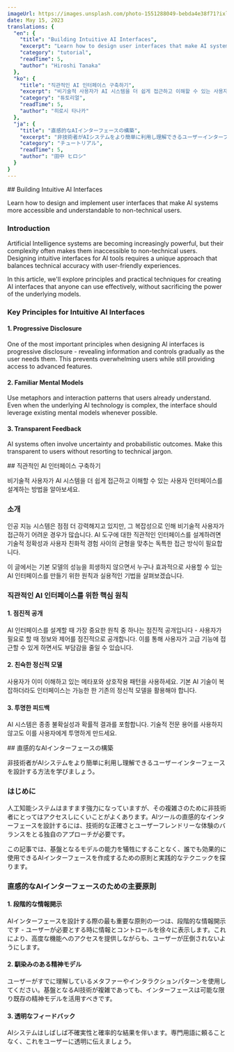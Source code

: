 ```yaml
---
imageUrl: https://images.unsplash.com/photo-1551288049-bebda4e38f71?ixlib=rb-4.0.3&ixid=MnwxMjA3fDB8MHxwaG90by1wYWdlfHx8fGVufDB8fHx8&auto=format&fit=crop&w=800&h=400
date: May 15, 2023
translations: {
  "en": {
    "title": "Building Intuitive AI Interfaces",
    "excerpt": "Learn how to design user interfaces that make AI systems more accessible and understandable to non-technical users.",
    "category": "tutorial",
    "readTime": 5,
    "author": "Hiroshi Tanaka"
  },
  "ko": {
    "title": "직관적인 AI 인터페이스 구축하기",
    "excerpt": "비기술적 사용자가 AI 시스템을 더 쉽게 접근하고 이해할 수 있는 사용자 인터페이스를 설계하는 방법을 알아보세요.",
    "category": "튜토리얼",
    "readTime": 5,
    "author": "히로시 타나카"
  },
  "ja": {
    "title": "直感的なAIインターフェースの構築",
    "excerpt": "非技術者がAIシステムをより簡単に利用し理解できるユーザーインターフェースを設計する方法を学びましょう。",
    "category": "チュートリアル",
    "readTime": 5,
    "author": "田中 ヒロシ"
  }
}
---
```


<en>
## Building Intuitive AI Interfaces

Learn how to design and implement user interfaces that make AI systems more accessible and understandable to non-technical users.

### Introduction

Artificial Intelligence systems are becoming increasingly powerful, but their complexity often makes them inaccessible to non-technical users. Designing intuitive interfaces for AI tools requires a unique approach that balances technical accuracy with user-friendly experiences.

In this article, we'll explore principles and practical techniques for creating AI interfaces that anyone can use effectively, without sacrificing the power of the underlying models.

### Key Principles for Intuitive AI Interfaces

#### 1. Progressive Disclosure

One of the most important principles when designing AI interfaces is progressive disclosure - revealing information and controls gradually as the user needs them. This prevents overwhelming users while still providing access to advanced features.

#### 2. Familiar Mental Models

Use metaphors and interaction patterns that users already understand. Even when the underlying AI technology is complex, the interface should leverage existing mental models whenever possible.

#### 3. Transparent Feedback

AI systems often involve uncertainty and probabilistic outcomes. Make this transparent to users without resorting to technical jargon.
</en>

<ko>
## 직관적인 AI 인터페이스 구축하기

비기술적 사용자가 AI 시스템을 더 쉽게 접근하고 이해할 수 있는 사용자 인터페이스를 설계하는 방법을 알아보세요.

### 소개

인공 지능 시스템은 점점 더 강력해지고 있지만, 그 복잡성으로 인해 비기술적 사용자가 접근하기 어려운 경우가 많습니다. AI 도구에 대한 직관적인 인터페이스를 설계하려면 기술적 정확성과 사용자 친화적 경험 사이의 균형을 맞추는 독특한 접근 방식이 필요합니다.

이 글에서는 기본 모델의 성능을 희생하지 않으면서 누구나 효과적으로 사용할 수 있는 AI 인터페이스를 만들기 위한 원칙과 실용적인 기법을 살펴보겠습니다.

### 직관적인 AI 인터페이스를 위한 핵심 원칙

#### 1. 점진적 공개

AI 인터페이스를 설계할 때 가장 중요한 원칙 중 하나는 점진적 공개입니다 - 사용자가 필요로 할 때 정보와 제어를 점진적으로 공개합니다. 이를 통해 사용자가 고급 기능에 접근할 수 있게 하면서도 부담감을 줄일 수 있습니다.

#### 2. 친숙한 정신적 모델

사용자가 이미 이해하고 있는 메타포와 상호작용 패턴을 사용하세요. 기본 AI 기술이 복잡하더라도 인터페이스는 가능한 한 기존의 정신적 모델을 활용해야 합니다.

#### 3. 투명한 피드백

AI 시스템은 종종 불확실성과 확률적 결과를 포함합니다. 기술적 전문 용어를 사용하지 않고도 이를 사용자에게 투명하게 만드세요.
</ko>

<ja>
## 直感的なAIインターフェースの構築

非技術者がAIシステムをより簡単に利用し理解できるユーザーインターフェースを設計する方法を学びましょう。

### はじめに

人工知能システムはますます強力になっていますが、その複雑さのために非技術者にとってはアクセスしにくいことがよくあります。AIツールの直感的なインターフェースを設計するには、技術的な正確さとユーザーフレンドリーな体験のバランスをとる独自のアプローチが必要です。

この記事では、基盤となるモデルの能力を犠牲にすることなく、誰でも効果的に使用できるAIインターフェースを作成するための原則と実践的なテクニックを探ります。

### 直感的なAIインターフェースのための主要原則

#### 1. 段階的な情報開示

AIインターフェースを設計する際の最も重要な原則の一つは、段階的な情報開示です - ユーザーが必要とする時に情報とコントロールを徐々に表示します。これにより、高度な機能へのアクセスを提供しながらも、ユーザーが圧倒されないようにします。

#### 2. 馴染みのある精神モデル

ユーザーがすでに理解しているメタファーやインタラクションパターンを使用してください。基盤となるAI技術が複雑であっても、インターフェースは可能な限り既存の精神モデルを活用すべきです。

#### 3. 透明なフィードバック

AIシステムはしばしば不確実性と確率的な結果を伴います。専門用語に頼ることなく、これをユーザーに透明に伝えましょう。
</ja>